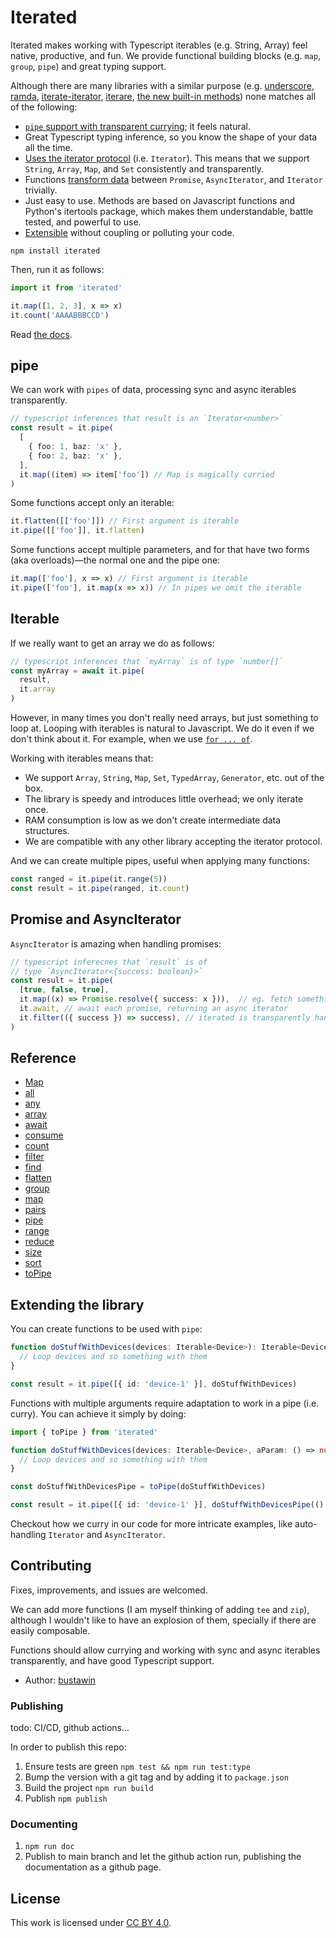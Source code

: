 # Iterated

Iterated makes working with Typescript iterables (e.g. String, Array)
feel native, productive, and fun. We provide functional building blocks
(e.g. `map`, `group`, `pipe`) and great typing support.

Although there are many libraries with a similar purpose
(e.g. [underscore](https://underscorejs.org),
[ramda](https://ramdajs.com), [iterate-iterator](https://www.npmjs.com/package/iterate-iterator),
[iterare](https://www.npmjs.com/package/iterare), [the new built-in methods](https://developer.mozilla.org/en-US/docs/Web/JavaScript/Reference/Global_Objects/Iterator/map))
none matches all of the following:

* [`pipe` support with transparent currying](#pipe); it feels natural.
* Great Typescript typing inference, so you know the shape of
  your data all the time.
* [Uses the iterator protocol](#iterable) (i.e. `Iterator`). This means that we
  support `String`, `Array`, `Map`, and `Set` consistently and transparently.
* Functions [transform data](#promise-and-asynciterator)
  between `Promise`, `AsyncIterator`, and `Iterator` trivially.
* Just easy to use. Methods are based on Javascript functions and
  Python's itertools package, which makes them understandable, battle tested,
  and powerful to use.
* [Extensible](#extending-the-library) without coupling or polluting your code.

```shell
npm install iterated
```

Then, run it as follows:

```typescript
import it from 'iterated'

it.map([1, 2, 3], x => x)
it.count('AAAABBBCCD')
```

Read [the docs](http://iterated.busta.win).

## pipe

We can work with `pipes` of data, processing sync and async iterables
transparently.

```typescript
// typescript inferences that result is an `Iterator<number>`
const result = it.pipe(
  [
    { foo: 1, baz: 'x' },
    { foo: 2, baz: 'x' },
  ],
  it.map((item) => item['foo']) // Map is magically curried
)
```

Some functions accept only an iterable:

```typescript
it.flatten([['foo']]) // First argument is iterable
it.pipe([['foo']], it.flatten)
```

Some functions accept multiple parameters, and for that have two forms
(aka overloads)—the normal one and the pipe one:

```typescript
it.map(['foo'], x => x) // First argument is iterable
it.pipe(['foo'], it.map(x => x)) // In pipes we omit the iterable
```

## Iterable

If we really want to get an array we do as follows:

```typescript
// typescript inferences that `myArray` is of type `number[]`
const myArray = await it.pipe(
  result,
  it.array
)
```

However, in many times you don't really need arrays, but just something to loop at.
Looping with iterables is natural to Javascript. We do it even if we don't think about it.
For example, when we
use [`for ... of`](https://developer.mozilla.org/en-US/docs/Web/JavaScript/Reference/Statements/for...of).

Working with iterables means that:

* We support `Array`, `String`, `Map`, `Set`, `TypedArray`, `Generator`, etc. out of the box.
* The library is speedy and introduces little overhead; we only iterate once.
* RAM consumption is low as we don't create intermediate data structures.
* We are compatible with any other library accepting the iterator protocol.

And we can create multiple pipes, useful when applying many functions:

```typescript
const ranged = it.pipe(it.range(5))
const result = it.pipe(ranged, it.count)
```

## Promise and AsyncIterator

`AsyncIterator` is amazing when handling promises:

```typescript
// typescript inferecnes that `result` is of 
// type `AsyncIterator<{success: boolean}>`
const result = it.pipe(
  [true, false, true],
  it.map((x) => Promise.resolve({ success: x })),  // eg. fetch something from a server
  it.await, // await each promise, returning an async iterator
  it.filter(({ success }) => success), // iterated is transparently handling the promise for you
)
```

## Reference

* [Map](http://iterated.busta.win/functions/Map)
* [all](http://iterated.busta.win/functions/all)
* [any](http://iterated.busta.win/functions/any)
* [array](http://iterated.busta.win/functions/array)
* [await](http://iterated.busta.win/functions/await_)
* [consume](http://iterated.busta.win/functions/consume)
* [count](http://iterated.busta.win/functions/count)
* [filter](http://iterated.busta.win/functions/filter)
* [find](http://iterated.busta.win/functions/find)
* [flatten](http://iterated.busta.win/functions/flatten)
* [group](http://iterated.busta.win/functions/group)
* [map](http://iterated.busta.win/functions/map)
* [pairs](http://iterated.busta.win/functions/pairs)
* [pipe](http://iterated.busta.win/functions/pipe)
* [range](http://iterated.busta.win/functions/range)
* [reduce](http://iterated.busta.win/functions/reduce)
* [size](http://iterated.busta.win/functions/size)
* [sort](http://iterated.busta.win/functions/sort)
* [toPipe](http://iterated.busta.win/functions/toPipe)

## Extending the library

You can create functions to be used with `pipe`:

```typescript
function doStuffWithDevices(devices: Iterable<Device>): Iterable<Device> {
  // Loop devices and so something with them
}

const result = it.pipe([{ id: 'device-1' }], doStuffWithDevices)
```

Functions with multiple arguments require adaptation to work in a pipe (i.e. curry).
You can achieve it simply by doing:

```typescript
import { toPipe } from 'iterated'

function doStuffWithDevices(devices: Iterable<Device>, aParam: () => number): Iterable<Device> {
  // Loop devices and so something with them
}

const doStuffWithDevicesPipe = toPipe(doStuffWithDevices)

const result = it.pipe([{ id: 'device-1' }], doStuffWithDevicesPipe(() => 5))
```

Checkout how we curry in our code for more intricate examples, like auto-handling
`Iterator` and `AsyncIterator`.

## Contributing

Fixes, improvements, and issues are welcomed.

We can add more functions (I am myself thinking of adding `tee` and `zip`), although I
wouldn't like to have an explosion of them, specially if there are easily composable.

Functions should allow currying and working with sync and async iterables transparently,
and have good Typescript support.

* Author: [bustawin](https://busta.win)

### Publishing

todo: CI/CD, github actions...

In order to publish this repo:

1. Ensure tests are green `npm test && npm run test:type`
2. Bump the version with a git tag and by adding it to `package.json`
3. Build the project `npm run build`
4. Publish `npm publish`

### Documenting

1. `npm run doc`
2. Publish to main branch and let the github action run, publishing
   the documentation as a github page.

## License

This work is licensed under [CC BY 4.0](https://creativecommons.org/licenses/by/4.0/).